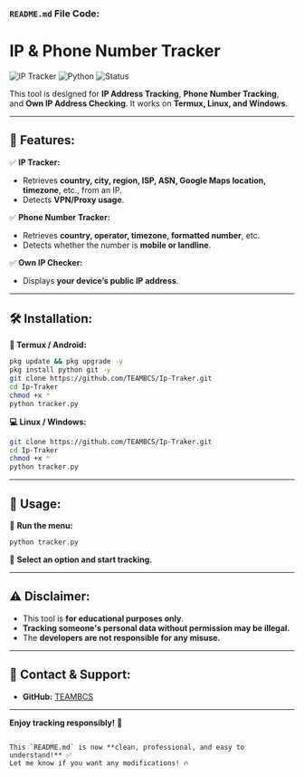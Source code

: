 ### **`README.md` File Code:**  

# IP & Phone Number Tracker  
![IP Tracker](https://img.shields.io/badge/Version-1.0-blue.svg) ![Python](https://img.shields.io/badge/Python-3.x-green.svg) ![Status](https://img.shields.io/badge/Status-Active-brightgreen.svg)  

This tool is designed for **IP Address Tracking**, **Phone Number Tracking**, and **Own IP Address Checking**. It works on **Termux, Linux, and Windows**.  

---

## 📌 **Features:**  
✅ **IP Tracker:**  
- Retrieves **country, city, region, ISP, ASN, Google Maps location, timezone**, etc., from an IP.  
- Detects **VPN/Proxy usage**.  

✅ **Phone Number Tracker:**  
- Retrieves **country, operator, timezone, formatted number**, etc.  
- Detects whether the number is **mobile or landline**.  

✅ **Own IP Checker:**  
- Displays **your device’s public IP address**.  

---

## 🛠 **Installation:**  
**📱 Termux / Android:**  
```bash
pkg update && pkg upgrade -y  
pkg install python git -y  
git clone https://github.com/TEAMBCS/Ip-Traker.git  
cd Ip-Traker  
chmod +x * 
python tracker.py  
```  

**💻 Linux / Windows:**  
```bash
git clone https://github.com/TEAMBCS/Ip-Traker.git  
cd Ip-Traker  
chmod +x * 
python tracker.py  
```  

---

## 🎯 **Usage:**  
📌 **Run the menu:**  
```bash
python tracker.py  
```  
📌 **Select an option and start tracking.**  

---

## ⚠ **Disclaimer:**  
- This tool is **for educational purposes only**.  
- **Tracking someone's personal data without permission may be illegal.**  
- The **developers are not responsible for any misuse.**  

---

## 📢 **Contact & Support:**  
- **GitHub:** [TEAMBCS](https://github.com/TEAMBCS)  


---

**Enjoy tracking responsibly!** 🚀  
```  

This `README.md` is now **clean, professional, and easy to understand!** ✅  
Let me know if you want any modifications! 🔥
